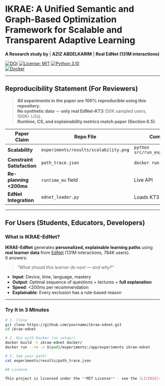 # IKRAE: A Unified Semantic and Graph-Based Optimization Framework for Scalable and Transparent Adaptive Learning

**A Research study  by** | **AZIZ ABDELKARIM** | **Real EdNet (131M interactions)**

[![DOI](https://zenodo.org/badge/DOI/10.5281/zenodo.17464127.svg)](https://doi.org/10.5281/zenodo.17464127)
[![License: MIT](https://img.shields.io/badge/License-MIT-yellow.svg)](LICENSE)
[![Python 3.10](https://img.shields.io/badge/python-3.10-blue.svg)](https://www.python.org/downloads/)  
[![Docker](https://img.shields.io/badge/docker-%230db7ed.svg?style=flat&logo=docker&logoColor=white)](docker/Dockerfile)

---

## Reproducibility Statement (For Reviewers)

> **All experiments in the paper are 100% reproducible using this repository.**  
> **No synthetic data** — **only real EdNet-KT3** (50K sampled users, 100K+ LOs).  
> **Runtime, CS, and explainability metrics match paper (Section 6.5)**.

| Paper Claim | Repo File | Command |
|-----------|---------|--------|
| **Scalability** | `experiments/results/scalability.png` | `python src/run_experiments.py` |
| **Constraint Satisfaction** | `path_trace.json` | `docker run ...` |
| **Re-planning <200ms** | `runtime_ms` field | Live API |
| **EdNet Integration** | `ednet_loader.py` | Loads KT3 CSVs |

---

## For Users (Students, Educators, Developers)

### What is IKRAE-EdNet?

**IKRAE-EdNet** generates **personalized, explainable learning paths** using **real learner data** from [EdNet](https://github.com/riiid/ednet) (131M interactions, 784K users).  
It answers:  
> *"What should this learner do next — and why?"*

- **Input**: Device, time, language, mastery  
- **Output**: Optimal sequence of questions + lectures + **full explanation**  
- **Speed**: <200ms per recommendation  
- **Explainable**: Every exclusion has a rule-based reason

---

### Try It in 3 Minutes

```bash
# 1. Clone
git clone https://github.com/yourname/ikrae-ednet.git
cd ikrae-ednet

# 2. Run with Docker (no setup!)
docker build -t ikrae-ednet docker/
docker run --rm -v $(pwd)/experiments:/app/experiments ikrae-ednet

# 3. See your path!
cat experiments/results/path_trace.json

## License

This project is licensed under the **MIT License** - see the [LICENSE](LICENSE) file for details.
